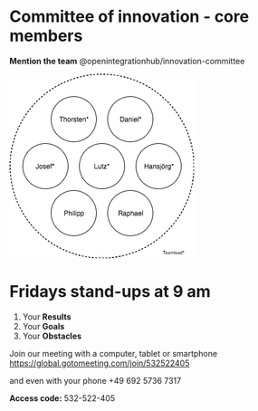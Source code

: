 # Committee of innovation - core members
**Mention the team** @openintegrationhub/innovation-committee

![Committee of Innovation](CoI.png)

# Fridays stand-ups at 9 am
1. Your **Results**
2. Your **Goals**
3. Your **Obstacles**

Join our meeting with a computer, tablet or smartphone https://global.gotomeeting.com/join/532522405 

and even with your phone +49 692 5736 7317 

**Access code:** 532-522-405 
